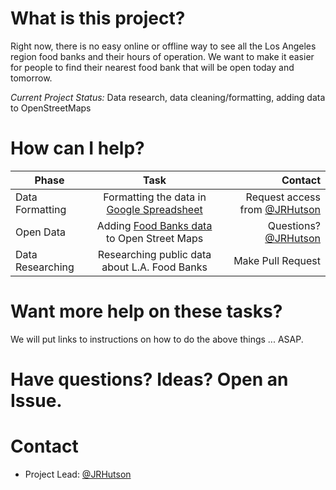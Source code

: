 # What is this project?
Right now, there is no easy online or offline way to see all the Los Angeles region food banks and their hours of operation. We want to make it easier for people to find their nearest food bank that will be open today and tomorrow.
 
*Current Project Status:* Data research, data cleaning/formatting, adding data to OpenStreetMaps

# How can I help?

| Phase        | Task           | Contact  |
| ------------- |:-------------:| -----:|
| Data Formatting      | Formatting the data in [Google Spreadsheet](https://docs.google.com/spreadsheets/d/1gfOMO2hE7KMb1lE7e9YKVpDVm0taH_0C9uIxy3KfZkM/edit#gid=0) |  Request access from [@JRHutson](https://github.com/JRHutson)  |
| Open Data | Adding [Food Banks data](https://docs.google.com/spreadsheets/d/1gfOMO2hE7KMb1lE7e9YKVpDVm0taH_0C9uIxy3KfZkM/edit#gid=0) to Open Street Maps |  Questions?  [@JRHutson](https://github.com/JRHutson) |
| Data Researching     | Researching public data about L.A. Food Banks      |   Make Pull Request |

# Want more help on these tasks? 

We will put links to instructions on how to do the above things ... ASAP.

# Have questions? Ideas? Open an Issue.

# Contact 
- Project Lead: [@JRHutson](https://github.com/JRHutson)
